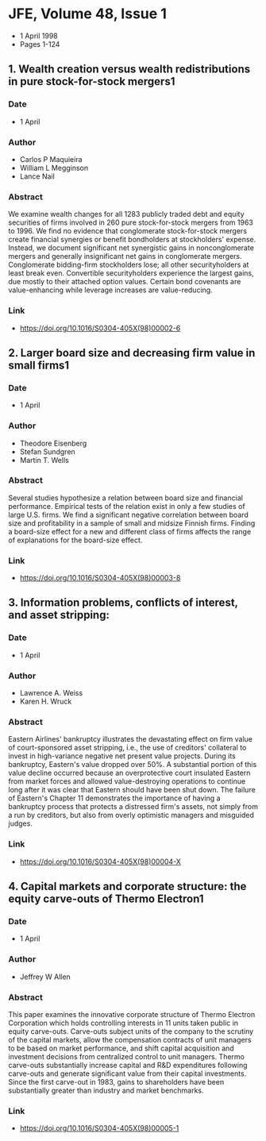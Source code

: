 # JFE, Volume 48, Issue 1
- 1 April 1998
- Pages 1-124

## 1. Wealth creation versus wealth redistributions in pure stock-for-stock mergers1
### Date
- 1 April
### Author
- Carlos P Maquieira
- William L Megginson
- Lance Nail
### Abstract
We examine wealth changes for all 1283 publicly traded debt and equity securities of firms involved in 260 pure stock-for-stock mergers from 1963 to 1996. We find no evidence that conglomerate stock-for-stock mergers create financial synergies or benefit bondholders at stockholders' expense. Instead, we document significant net synergistic gains in nonconglomerate mergers and generally insignificant net gains in conglomerate mergers. Conglomerate bidding-firm stockholders lose; all other securityholders at least break even. Convertible securityholders experience the largest gains, due mostly to their attached option values. Certain bond covenants are value-enhancing while leverage increases are value-reducing.
### Link
- https://doi.org/10.1016/S0304-405X(98)00002-6

## 2. Larger board size and decreasing firm value in small firms1
### Date
- 1 April
### Author
- Theodore Eisenberg
- Stefan Sundgren
- Martin T. Wells
### Abstract
Several studies hypothesize a relation between board size and financial performance. Empirical tests of the relation exist in only a few studies of large U.S. firms. We find a significant negative correlation between board size and profitability in a sample of small and midsize Finnish firms. Finding a board-size effect for a new and different class of firms affects the range of explanations for the board-size effect.
### Link
- https://doi.org/10.1016/S0304-405X(98)00003-8

## 3. Information problems, conflicts of interest, and asset stripping:
### Date
- 1 April
### Author
- Lawrence A. Weiss
- Karen H. Wruck
### Abstract
Eastern Airlines' bankruptcy illustrates the devastating effect on firm value of court-sponsored asset stripping, i.e., the use of creditors' collateral to invest in high-variance negative net present value projects. During its bankruptcy, Eastern's value dropped over 50%. A substantial portion of this value decline occurred because an overprotective court insulated Eastern from market forces and allowed value-destroying operations to continue long after it was clear that Eastern should have been shut down. The failure of Eastern's Chapter 11 demonstrates the importance of having a bankruptcy process that protects a distressed firm's assets, not simply from a run by creditors, but also from overly optimistic managers and misguided judges.
### Link
- https://doi.org/10.1016/S0304-405X(98)00004-X

## 4. Capital markets and corporate structure: the equity carve-outs of Thermo Electron1
### Date
- 1 April
### Author
- Jeffrey W Allen
### Abstract
This paper examines the innovative corporate structure of Thermo Electron Corporation which holds controlling interests in 11 units taken public in equity carve-outs. Carve-outs subject units of the company to the scrutiny of the capital markets, allow the compensation contracts of unit managers to be based on market performance, and shift capital acquisition and investment decisions from centralized control to unit managers. Thermo carve-outs substantially increase capital and R&D expenditures following carve-outs and generate significant value from their capital investments. Since the first carve-out in 1983, gains to shareholders have been substantially greater than industry and market benchmarks.
### Link
- https://doi.org/10.1016/S0304-405X(98)00005-1

